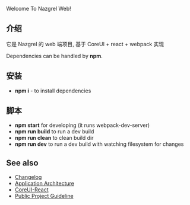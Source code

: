 Welcome To Nazgrel Web!

## 介绍
它是 Nazgrel 的 web 端项目, 基于 CoreUI + react + webpack 实现

Dependencies can be handled by **npm**.

## 安装
- **npm i** - to install dependencies

## 脚本
- **npm start** for developing (it runs webpack-dev-server)
- **npm run build** to run a dev build
- **npm run clean** to clean build dir
- **npm run dev** to run a dev build with watching filesystem for changes

## See also

- [Changelog](./CHANGELOG.md)
- [Application Architecture](./wiki/app_architecture.md)
- [CoreUI-React](https://github.com/mrholek/CoreUI-React)
- [Public Project Guideline](https://github.com/wearehive/project-guidelines)
